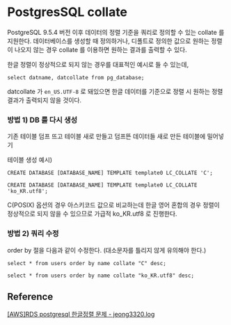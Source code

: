 # PostgresSQL collate

PostgreSQL 9.5.4 버전 이후 데이터의 정렬 기준을 쿼리로 정의할 수 있는 collate 를 지원한다.
데이터베이스를 생성할 때 정의하거나, 디폴트로 정의한 값으로 원하는 정렬이 나오지 않는 경우 collate 를 이용하면 원하는 결과를 출력할 수 있다.

한글 정렬이 정상적으로 되지 않는 경우를 대표적인 예시로 들 수 있는데,

```postgresql
select datname, datcollate from pg_database;
```

datcollate 가 ```en_US.UTF-8``` 로 돼있으면 한글 데이터를 기준으로 정렬 시 원하는 정렬 결과가 출력되지 않을 것이다.



### 방법 1) DB 를 다시 생성

기존 테이블 덤프 뜨고 테이블 새로 만들고 덤프뜬 데이터들 새로 만든 테이블에 밀어넣기

테이블 생성 예시)

```
CREATE DATABASE [DATABASE_NAME] TEMPLATE template0 LC_COLLATE 'C'; 
```

```
CREATE DATABASE [DATABASE_NAME] TEMPLATE template0 LC_COLLATE 'ko_KR.utf8';
```

C(POSIX) 옵션의 경우 아스키코드 값으로 비교하는데 한글 영어 혼합의 경우 정렬이 정상적으로 되지 않을 수 있으므로
가급적 ko_KR.utf8 로 진행한다.

### 방법 2) 쿼리 수정

order by 절을 다음과 같이 수정한다.
(대소문자를 틀리지 않게 유의해야 한다.)

```postgresql
select * from users order by name collate "C" desc;
```

```postgresql
select * from users order by name collate "ko_KR.utf8" desc;
```

## Reference
[[AWS]RDS postgresql 한글정렬 문제 - jeong3320.log](https://velog.io/@jeong3320/AWSRDS-postgresql-%ED%95%9C%EA%B8%80%EC%A0%95%EB%A0%AC-%EB%AC%B8%EC%A0%9C)
